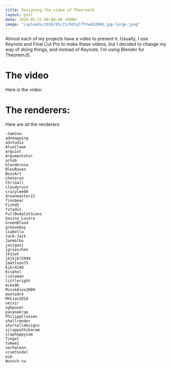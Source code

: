 ```yaml
---
title: Designing the video of TheoremJS
layout: post
date: 2018-05-21 00:00:00 +0000
image: "/uploads/2018/05/21/DdtglTYVwAId0HQ.jpg-large.jpeg"
---
```

Almost each of my projects have a video to present it. Usually, I use Keynote and Final Cut Pro to make these videos, but I decided to change my way of doing things, and instead of Keynote, I'm using Blender for TheoremJS.

# The video

Here is the video:

# The renderers:

Here are all the renderers:

    -Samino-
    adnmapping
    adstudio
    AlunClewe
    arguiot
    Argumentator
    arnab
    blenderesa
    BleuRaven
    BozzArt
    cheteron
    ChriGall
    cloudyruin
    crazylee00
    dreanmaster21
    finnbear
    Fish45
    fstadin
    FullBodyCatScans
    Gavino_Lucero
    GreenBlood
    grooveboy
    isabella
    Jack-Jack
    JanHolbo
    jasigasi
    jgroeschen
    jk1swt
    jkjkjk72999
    jmattson75
    kikr4140
    Kisehel
    lcoleman
    littleright
    mike96
    MinskAlex2009
    montedre
    MXCion2018
    neixir
    nghpuser
    pavaoakrap
    PhilippClassen
    shallrender
    shortelldesigns
    silappathikaram
    slaphappysam
    Tiegel
    tomwe1
    verhalenn
    vrumfondel
    wim
    Wunsch-cw